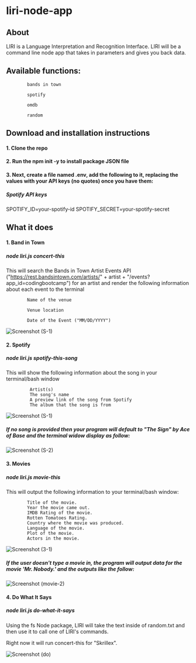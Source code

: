 
# liri-node-app
## About
LIRI is a Language Interpretation and Recognition Interface. LIRI will be a command line node app that takes in parameters and gives you back data.

## Available functions:

            bands in town

            spotify

            omdb

            random

## Download and installation instructions
#### 1. Clone the repo
#### 2. Run the npm init -y to install package JSON file
#### 3. Next, create a file named .env, add the following to it, replacing the values with your API keys (no quotes) once you have them:

##### Spotify API keys

SPOTIFY_ID=your-spotify-id
SPOTIFY_SECRET=your-spotify-secret

## What it does
#### 1. Band in Town
##### node liri.js concert-this <insert artist>
This will search the Bands in Town Artist Events API ("https://rest.bandsintown.com/artists/" + artist + "/events?app_id=codingbootcamp") for an artist and render the following information about each event to the terminal

            Name of the venue

            Venue location

            Date of the Event ("MM/DD/YYYY")

![Screenshot (S-1)](https://user-images.githubusercontent.com/47795010/55131745-22010f00-50dd-11e9-9b46-b098580c583a.png) 

#### 2. Spotify

##### node liri.js spotify-this-song <insert song title>

This will show the following information about the song in your terminal/bash window

             Artist(s)
             The song's name
             A preview link of the song from Spotify
             The album that the song is from
   
    
![Screenshot (S-1)](https://user-images.githubusercontent.com/47795010/55131745-22010f00-50dd-11e9-9b46-b098580c583a.png)

#####  If no song is provided then your program will default to "The Sign" by Ace of Base and the terminal widow display as follow:

![Screenshot (S-2)](https://user-images.githubusercontent.com/47795010/55131750-25949600-50dd-11e9-9327-70aff6834b70.png)

#### 3. Movies

##### node liri.js movie-this <insert movie title>

This will output the following information to your terminal/bash window:
      
            Title of the movie.
            Year the movie came out.
            IMDB Rating of the movie.
            Rotten Tomatoes Rating.
            Country where the movie was produced.
            Language of the movie.
            Plot of the movie.
            Actors in the movie.
  

![Screenshot (3-1)](https://user-images.githubusercontent.com/47795010/55131754-29c0b380-50dd-11e9-94fc-a4237ede3b58.png)

#####  If the user doesn't type a movie in, the program will output data for the movie 'Mr. Nobody.' and the outputs like the follow:

![Screenshot (movie-2)](https://user-images.githubusercontent.com/47795010/55131770-32b18500-50dd-11e9-8772-ac04de559049.png)

#### 4. Do What It Says

##### node liri.js do-what-it-says

Using the fs Node package, LIRI will take the text inside of random.txt and then use it to call one of LIRI's commands.

Right now it will run concert-this for "Skrillex".

![Screenshot (do)](https://user-images.githubusercontent.com/47795010/55131778-3b09c000-50dd-11e9-844f-e77b6bca8f54.png)


